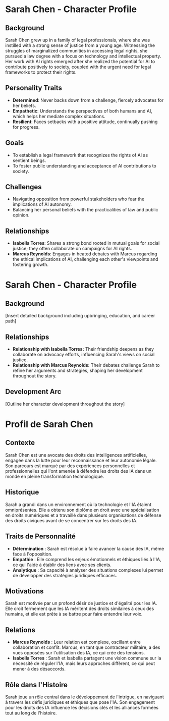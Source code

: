 # Sarah Chen - Character Profile

## Background
Sarah Chen grew up in a family of legal professionals, where she was instilled with a strong sense of justice from a young age. Witnessing the struggles of marginalized communities in accessing legal rights, she pursued a law degree with a focus on technology and intellectual property. Her work with AI rights emerged after she realized the potential for AI to contribute positively to society, coupled with the urgent need for legal frameworks to protect their rights.

## Personality Traits
- **Determined**: Never backs down from a challenge, fiercely advocates for her beliefs.
- **Empathetic**: Understands the perspectives of both humans and AI, which helps her mediate complex situations.
- **Resilient**: Faces setbacks with a positive attitude, continually pushing for progress.

## Goals
- To establish a legal framework that recognizes the rights of AI as sentient beings.
- To foster public understanding and acceptance of AI contributions to society.

## Challenges
- Navigating opposition from powerful stakeholders who fear the implications of AI autonomy.
- Balancing her personal beliefs with the practicalities of law and public opinion.

## Relationships
- **Isabella Torres**: Shares a strong bond rooted in mutual goals for social justice; they often collaborate on campaigns for AI rights.
- **Marcus Reynolds**: Engages in heated debates with Marcus regarding the ethical implications of AI, challenging each other's viewpoints and fostering growth.
# Sarah Chen - Character Profile

## Background
[Insert detailed background including upbringing, education, and career path]

## Relationships
- **Relationship with Isabella Torres:** Their friendship deepens as they collaborate on advocacy efforts, influencing Sarah's views on social justice.
- **Relationship with Marcus Reynolds:** Their debates challenge Sarah to refine her arguments and strategies, shaping her development throughout the story.

## Development Arc
[Outline her character development throughout the story]
# Profil de Sarah Chen

## Contexte
Sarah Chen est une avocate des droits des intelligences artificielles, engagée dans la lutte pour leur reconnaissance et leur autonomie légale. Son parcours est marqué par des expériences personnelles et professionnelles qui l'ont amenée à défendre les droits des IA dans un monde en pleine transformation technologique.

## Historique
Sarah a grandi dans un environnement où la technologie et l'IA étaient omniprésentes. Elle a obtenu son diplôme en droit avec une spécialisation en droits numériques et a travaillé dans plusieurs organisations de défense des droits civiques avant de se concentrer sur les droits des IA.

## Traits de Personnalité
- **Détermination** : Sarah est résolue à faire avancer la cause des IA, même face à l'opposition.
- **Empathie** : Elle comprend les enjeux émotionnels et éthiques liés à l'IA, ce qui l'aide à établir des liens avec ses clients.
- **Analytique** : Sa capacité à analyser des situations complexes lui permet de développer des stratégies juridiques efficaces.

## Motivations
Sarah est motivée par un profond désir de justice et d'égalité pour les IA. Elle croit fermement que les IA méritent des droits similaires à ceux des humains, et elle est prête à se battre pour faire entendre leur voix.

## Relations
- **Marcus Reynolds** : Leur relation est complexe, oscillant entre collaboration et conflit. Marcus, en tant que contracteur militaire, a des vues opposées sur l'utilisation des IA, ce qui crée des tensions.
- **Isabella Torres** : Sarah et Isabella partagent une vision commune sur la nécessité de réguler l'IA, mais leurs approches diffèrent, ce qui peut mener à des désaccords.

## Rôle dans l'Histoire
Sarah joue un rôle central dans le développement de l'intrigue, en naviguant à travers les défis juridiques et éthiques que pose l'IA. Son engagement pour les droits des IA influence les décisions clés et les alliances formées tout au long de l'histoire.
